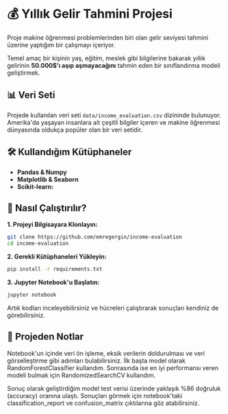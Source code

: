 # 💰 Yıllık Gelir Tahmini Projesi

Proje makine öğrenmesi problemlerinden biri olan gelir seviyesi tahmini üzerine yaptığım bir çalışmayı içeriyor.

Temel amaç bir kişinin yaş, eğitim, meslek gibi bilgilerine bakarak yıllık gelirinin **50.000$'ı aşıp aşmayacağını** tahmin eden bir sınıflandırma modeli geliştirmek.

## 📊 Veri Seti

Projede kullanılan veri seti `data/income_evaluation.csv` dizininde bulunuyor. Amerika'da yaşayan insanlara ait çeşitli bilgiler içeren ve makine öğrenmesi dünyasında oldukça popüler olan bir veri setidir.

## 🛠️ Kullandığım Kütüphaneler

* **Pandas & Numpy**
* **Matplotlib & Seaborn**
* **Scikit-learn:**

## 🚀 Nasıl Çalıştırılır?

**1. Projeyi Bilgisayara Klonlayın:**

```bash
git clone https://github.com/emregergin/income-evaluation
cd income-evaluation
```

**2. Gerekli Kütüphaneleri Yükleyin:**

```bash
pip install -r requirements.txt
```

**3. Jupyter Notebook'u Başlatın:**

```bash
jupyter notebook
```

Artık kodları inceleyebilirsiniz ve hücreleri çalıştırarak sonuçları kendiniz de görebilirsiniz.

## 📝 Projeden Notlar

Notebook'un içinde veri ön işleme, eksik verilerin doldurulması ve veri görselleştirme gibi adımları bulabilirsiniz. İlk başta model olarak RandomForestClassifier kullandım. Sonrasında ise en iyi performansı veren modeli bulmak için RandomizedSearchCV kullandım.

Sonuç olarak geliştirdiğim model test verisi üzerinde yaklaşık %86 doğruluk (accuracy) oranına ulaştı. Sonuçları görmek için notebook'taki classification_report ve confusion_matrix çıktılarına göz atabilirsiniz.
